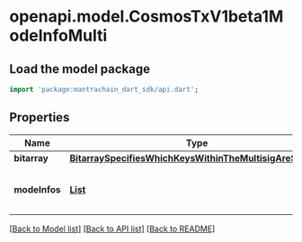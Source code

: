 # openapi.model.CosmosTxV1beta1ModeInfoMulti

## Load the model package
```dart
import 'package:mantrachain_dart_sdk/api.dart';
```

## Properties
Name | Type | Description | Notes
------------ | ------------- | ------------- | -------------
**bitarray** | [**BitarraySpecifiesWhichKeysWithinTheMultisigAreSigning**](BitarraySpecifiesWhichKeysWithinTheMultisigAreSigning.md) |  | [optional] 
**modeInfos** | [**List<CosmosTxV1beta1ModeInfo>**](CosmosTxV1beta1ModeInfo.md) |  | [optional] [default to const []]

[[Back to Model list]](../README.md#documentation-for-models) [[Back to API list]](../README.md#documentation-for-api-endpoints) [[Back to README]](../README.md)



